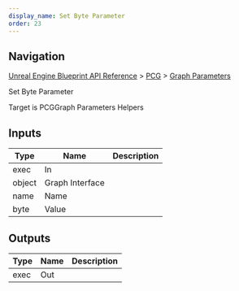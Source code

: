 ```yaml
---
display_name: Set Byte Parameter
order: 23
---
```

## Navigation

[Unreal Engine Blueprint API Reference](https://dev.epicgames.com/documentation/en-us/unreal-engine/BlueprintAPI) > [PCG](https://dev.epicgames.com/documentation/en-us/unreal-engine/BlueprintAPI/PCG) > [Graph Parameters](https://dev.epicgames.com/documentation/en-us/unreal-engine/BlueprintAPI/PCG/GraphParameters)

Set Byte Parameter

Target is PCGGraph Parameters Helpers

## Inputs

| Type | Name | Description |
| --- | --- | --- |
| exec | In |  |
| object | Graph Interface |  |
| name | Name |  |
| byte | Value |  |

## Outputs

| Type | Name | Description |
| --- | --- | --- |
| exec | Out |  |
